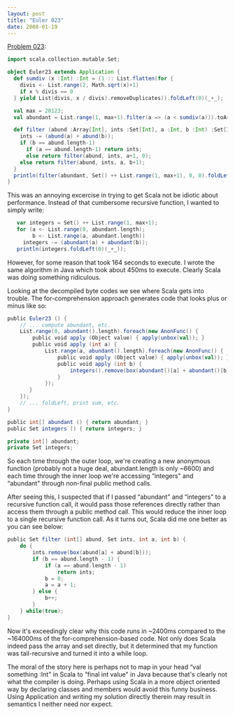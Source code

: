 ```yaml
---
layout: post
title: "Euler 023"
date: 2008-01-19
---
```


[Problem 023]\:

```scala
import scala.collection.mutable.Set;

object Euler23 extends Application {
  def sumdiv (x :Int) :Int = (1 :: List.flatten(for {
    divis <- List.range(2, Math.sqrt(x)+1)
    if x % divis == 0
  } yield List(divis, x / divis).removeDuplicates)).foldLeft(0)(_+_);

  val max = 28123;
  val abundant = List.range(1, max+1).filter(a => (a < sumdiv(a))).toArray;

  def filter (abund :Array[Int], ints :Set[Int], a :Int, b :Int) :Set[Int] = {
    ints -= (abund(a) + abund(b));
    if (b == abund.length-1)
      if (a == abund.length-1) return ints;
      else return filter(abund, ints, a+1, 0);
    else return filter(abund, ints, a, b+1);
  }
  println(filter(abundant, Set() ++ List.range(1, max+1), 0, 0).foldLeft(0)(_+_));
}
```
This was an annoying excercise in trying to get Scala not be idiotic about performance. Instead of that cumbersome recursive function, I wanted to simply write:

```scala
   var integers = Set() ++ List.range(1, max+1);
   for (a <- List.range(0, abundant.length);
        b <- List.range(a, abundant.length))
     integers -= (abundant(a) + abundant(b));
   println(integers.foldLeft(0)(_+_));
```
However, for some reason that took 164 seconds to execute. I wrote the same algorithm in Java which took about 450ms to execute. Clearly Scala was doing something ridiculous.

Looking at the decompiled byte codes we see where Scala gets into trouble. The for-comprehension approach generates code that looks plus or minus like so:

```scala
public Euler23 () {
    // ... compute abundant, etc.
    List.range(0, abundant().length).foreach(new AnonFunc() {
        public void apply (Object value) { apply(unbox(val)); }
        public void apply (int a) {
            List.range(a, abundant().length).foreach(new AnonFunc() {
                public void apply (Object value) { apply(unbox(val)); }
                public void apply (int b) {
                    integers().remove(box(abundant()[a] + abundant()[b]));
                }
            });
       }
    });
    // ... foldLeft, print sum, etc.
}

public int[] abundant () { return abundant; }
public Set integers () { return integers; }

private int[] abundant;
private Set integers;
```
So each time through the outer loop, we're creating a new anonymous function (probably not a huge deal, abundant.length is only ~6600) and each time through the inner loop we're accessing “integers" and “abundant" through non-final public method calls.

After seeing this, I suspected that if I passed “abundant" and “integers" to a recursive function call, it would pass those references directly rather than access them through a public method call. This would reduce the inner loop to a single recursive function call. As it turns out, Scala did me one better as you can see below:

```scala
public Set filter (int[] abund, Set ints, int a, int b) {
    do {
        ints.remove(box(abund[a] + abund[b]));
        if (b == abund.length - 1) {
            if (a == abund.length - 1)
                return ints;
            b = 0;
            a = a + 1;
        } else {
            b++;
        }
    } while(true);
}
```
Now it's exceedingly clear why this code runs in ~2400ms compared to the ~164000ms of the for-comprehension-based code. Not only does Scala indeed pass the array and set directly, but it determined that my function was tail-recursive and turned it into a while loop.

The moral of the story here is perhaps not to map in your head “val something :Int" in Scala to “final int value" in Java because that's clearly not what the compiler is doing. Perhaps using Scala in a more object oriented way by declaring classes and members would avoid this funny business. Using Application and writing my solution directly therein may result in semantics I neither need nor expect.



[Problem 023]: http://projecteuler.net/index.php?section=problems&id=23
